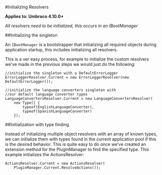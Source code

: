 #Initializing Resolvers

**Applies to: Umbraco 4.10.0+**

_All resolvers need to be initialized, this occurs in an IBootManager_ 

##Initializing the singleton

An `IBootManager` is a bootstrapper that initializing all required objects during application startup, this includes initializing all resolvers. 

This is a ver easy process, for example to initialize the custom resolvers we've made in the previous steps we would just do the following:

	//initialize the singleton with a DefaultErrorLogger
	ErrorLoggerResolver.Current = new ErrorLoggerResolver(new DefaultErrorLogger());

	//initialize the language converters singleton with 
	//our default language converter types
	LanguageConvertersResolver.Current = new LanguageConvertersResolver(
		new Type[] {
			typeof(EnglishLanguageConverter),
			typeof(SpanishLanguageConverter)
		});

##Initialization with type finding

Instead of initializing multiple object resolvers with an array of known types, we can initialize them with types found in the current application pool if this is the desired behavior. This is quite easy to do once we've created an extension method for the PluginManager to find the specified type. This example initializes the ActionsResolver:

	ActionsResolver.Current = new ActionsResolver(
		PluginManager.Current.ResolveActions());



